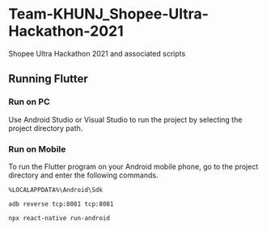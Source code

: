 # Team-KHUNJ_Shopee-Ultra-Hackathon-2021

Shopee Ultra Hackathon 2021 and associated scripts

Running Flutter
---------------------------
### Run on PC
Use Android Studio or Visual Studio to run the project by selecting the project directory path.

### Run on Mobile
To run the Flutter program on your Android mobile phone, go to the project directory and enter the following commands.

`%LOCALAPPDATA%\Android\Sdk`

`adb reverse tcp:8081 tcp:8081`

`npx react-native run-android`
